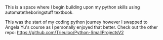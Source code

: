 This is a space where I begin building upon my python skills using automatetheboringstuff textbook. 

This was the start of my coding python journey however I swapped to Angela Yu's course as I personally
enjoyed that better. Check out the other repo: https://github.com/Trieuloo/Python-SmallProjectsV2

